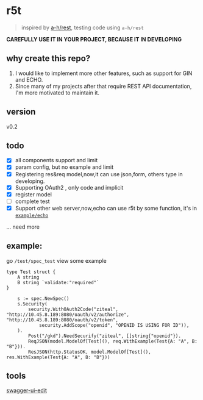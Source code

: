 # r5t

> inspired by [a-h/rest](https://github.com/a-h/rest), testing code using `a-h/rest`

**CAREFULLY USE IT IN YOUR PROJECT, BECAUSE IT IN DEVELOPING**

## why create this repo?
1. I would like to implement more other features, such as support for GIN and ECHO.
2. Since many of my projects after that require REST API documentation, I'm more motivated to maintain it.
## version
v0.2
## todo
- [x] all components support and limit
- [x] param config, but no example and limit
- [x] Registering res&req model,now,it can use json,form, others type in developing.
- [x] Supporting OAuth2 , only code and implicit
- [x] register model
- [ ] complete test
- [x] Support other web server,now,echo can use r5t by some function, it's in [`example/echo`](./example/echo/echo.md)

... need more

## example:
go `/test/spec_test` view some example
```golang
type Test struct {
	A string
	B string `validate:"required"`
}
```
```golang
	s := spec.NewSpec()
	s.Security(
		security.WithOAuth2Code("ziteal", "http://10.45.8.189:8080/oauth/v2/authorize", "http://10.45.8.189:8080/oauth/v2/token",
			security.AddScope("openid", "OPENID IS USING FOR ID")),
	).
		Post("/gkd").NeedSecurify("ziteal", []string{"openid"}).
		ReqJSON(model.ModelOf[Test](), req.WithExample(Test{A: "A", B: "B"})).
		ResJSON(http.StatusOK, model.ModelOf[Test](), res.WithExample(Test{A: "A", B: "B"}))
```
## tools 
[swagger-ui-edit](https://editor-next.swagger.io/)